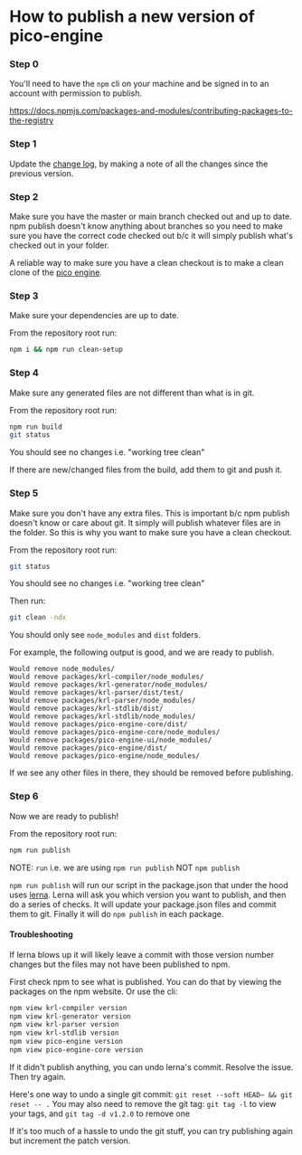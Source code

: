 # How to publish a new version of pico-engine

### Step 0

You'll need to have the `npm` cli on your machine and be signed in to an account with permission to publish.

https://docs.npmjs.com/packages-and-modules/contributing-packages-to-the-registry

### Step 1

Update the [change log](https://github.com/Picolab/pico-engine/blob/master/CHANGELOG.md),
by making a note of all the changes since the previous version.

### Step 2

Make sure you have the master or main branch checked out and up to date. npm publish doesn't know anything about branches so you need to make sure you have the correct code checked out b/c it will simply publish what's checked out in your folder.

A reliable way to make sure you have a clean checkout is to make a clean clone of the [pico engine](https://github.com/Picolab/pico-engine.git).

### Step 3

Make sure your dependencies are up to date.

From the repository root run:

```sh
npm i && npm run clean-setup
```

### Step 4

Make sure any generated files are not different than what is in git.

From the repository root run:

```sh
npm run build
git status
```

You should see no changes i.e. "working tree clean"

If there are new/changed files from the build, add them to git and push it.

### Step 5

Make sure you don't have any extra files. This is important b/c npm publish doesn't know or care about git. It simply will publish whatever files are in the folder. So this is why you want to make sure you have a clean checkout.

From the repository root run:

```sh
git status
```

You should see no changes i.e. "working tree clean"

Then run:

```sh
git clean -ndx
```

You should only see `node_modules` and `dist` folders.

For example, the following output is good, and we are ready to publish.

```
Would remove node_modules/
Would remove packages/krl-compiler/node_modules/
Would remove packages/krl-generator/node_modules/
Would remove packages/krl-parser/dist/test/
Would remove packages/krl-parser/node_modules/
Would remove packages/krl-stdlib/dist/
Would remove packages/krl-stdlib/node_modules/
Would remove packages/pico-engine-core/dist/
Would remove packages/pico-engine-core/node_modules/
Would remove packages/pico-engine-ui/node_modules/
Would remove packages/pico-engine/dist/
Would remove packages/pico-engine/node_modules/
```

If we see any other files in there, they should be removed before publishing.

### Step 6

Now we are ready to publish!

From the repository root run:

```sh
npm run publish
```

NOTE: `run` i.e. we are using `npm run publish` NOT `npm publish`

`npm run publish` will run our script in the package.json that under the hood uses [lerna](https://lerna.js.org/). Lerna will ask you which version you want to publish, and then do a series of checks. It will update your package.json files and commit them to git. Finally it will do `npm publish` in each package.

#### Troubleshooting

If lerna blows up it will likely leave a commit with those version number changes but the files may not have been published to npm.

First check npm to see what is published. You can do that by viewing the packages on the npm website. Or use the cli:

```sh
npm view krl-compiler version
npm view krl-generator version
npm view krl-parser version
npm view krl-stdlib version
npm view pico-engine version
npm view pico-engine-core version
```

If it didn't publish anything, you can undo lerna's commit. Resolve the issue. Then try again.

Here's one way to undo a single git commit: `git reset --soft HEAD~ && git reset -- .`
You may also need to remove the git tag: `git tag -l` to view your tags, and `git tag -d v1.2.0` to remove one

If it's too much of a hassle to undo the git stuff, you can try publishing again but increment the patch version.
